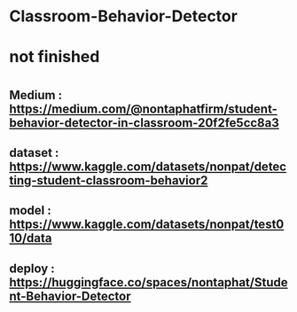 # Classroom-Behavior-Detector
# not finished
#
## Medium : https://medium.com/@nontaphatfirm/student-behavior-detector-in-classroom-20f2fe5cc8a3
## dataset : https://www.kaggle.com/datasets/nonpat/detecting-student-classroom-behavior2
## model : https://www.kaggle.com/datasets/nonpat/test010/data
## deploy : https://huggingface.co/spaces/nontaphat/Student-Behavior-Detector